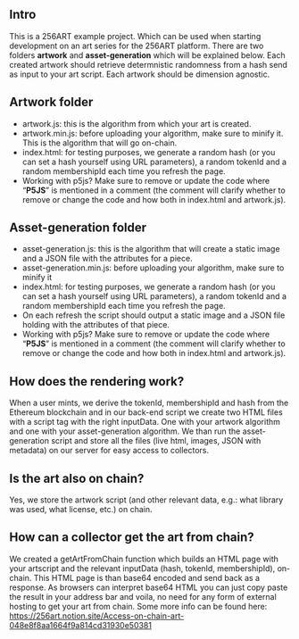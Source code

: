 ## Intro

This is a 256ART example project. Which can be used when starting development on an art series for the 256ART platform. There are two folders **artwork** and **asset-generation** which will be explained below. Each created artwork should retrieve determnistic randomness from a hash send as input to your art script. Each artwork should be dimension agnostic.

## Artwork folder

- artwork.js: this is the algorithm from which your art is created.
- artwork.min.js: before uploading your algorithm, make sure to minify it. This is the algorithm that will go on-chain.
- index.html: for testing purposes, we generate a random hash (or you can set a hash yourself using URL parameters), a random tokenId and a random membershipId each time you refresh the page.
- Working with p5js? Make sure to remove or update the code where “**P5JS**” is mentioned in a comment (the comment will clarify whether to remove or change the code and how both in index.html and artwork.js).

## Asset-generation folder

- asset-generation.js: this is the algorithm that will create a static image and a JSON file with the attributes for a piece.
- asset-generation.min.js: before uploading your algorithm, make sure to minify it
- index.html: for testing purposes, we generate a random hash (or you can set a hash yourself using URL parameters), a random tokenId and a random membershipId each time you refresh the page.
- On each refresh the script should output a static image and a JSON file holding with the attributes of that piece.
- Working with p5js? Make sure to remove or update the code where “**P5JS**” is mentioned in a comment (the comment will clarify whether to remove or change the code and how both in index.html and artwork.js).

## How does the rendering work?

When a user mints, we derive the tokenId, membershipId and hash from the Ethereum blockchain and in our back-end script we create two HTML files with a script tag with the right inputData. One with your artwork algorithm and one with your asset-generation algorithm. We than run the asset-generation script and store all the files (live html, images, JSON with metadata) on our server for easy access to collectors.

## Is the art also on chain?

Yes, we store the artwork script (and other relevant data, e.g.: what library was used, what license, etc.) on chain.

## How can a collector get the art from chain?

We created a getArtFromChain function which builds an HTML page with your artscript and the relevant inputData (hash, tokenId, membershipId), on-chain. This HTML page is than base64 encoded and send back as a response. As browsers can interpret base64 HTML you can just copy paste the result in your address bar and voila, no need for any form of external hosting to get your art from chain. Some more info can be found here: https://256art.notion.site/Access-on-chain-art-048e8f8aa1664f9a814cd31930e50381
